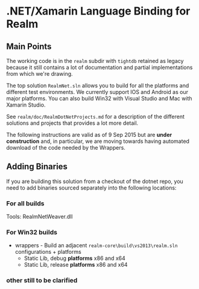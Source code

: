 # .NET/Xamarin Language Binding for Realm

Main Points
---------------
The working code is in the `realm` subdir with `tightdb` retained as legacy because it still contains a lot of documentation and partial implementations from which we're drawing.

The top solution `RealmNet.sln` allows you to build for all the platforms and different test environments. We currently support IOS and Android as our major platforms. You can also build Win32 with Visual Studio and Mac with Xamarin Studio.

See `realm/doc/RealmDotNetProjects.md` for a description of the different solutions and projects that provides a lot more detail.

The following instructions are valid as of 9 Sep 2015 but are **under construction** and, in particular, we are moving towards having automated download of the code needed by the Wrappers.


Adding Binaries
---------------------
If you are building this solution from a checkout of the dotnet repo, you need to add binaries sourced separately into the following locations:

### For all builds

Tools:
  RealmNetWeaver.dll

### For Win32 builds

* wrappers - Build an adjacent `realm-core\build\vs2013\realm.sln` configurations + platforms
	* Static Lib, debug **platforms** x86 and x64
	* Static Lib, release **platforms** x86 and x64

### other still to be clarified

